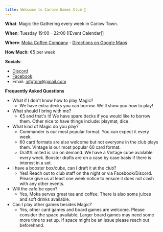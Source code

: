 ```yaml
---
title: Welcome to Carlow Games Club 👋
---
```


**What**: Magic the Gathering every week in Carlow Town. 

**When**: Tuesday 19:00 - 22:00 [[Event Calendar]]

**Where**: [Moka Coffee Company](https://www.mokacoffeecompany.com/) - [Directions on Google Maps
](https://maps.app.goo.gl/qkxUvLNuhFS4A4No8)

**How Much**: €5 per week

**Socials**:
  - [Discord](https://discord.gg/meCmWbnZMh)
  - [Facebook](https://www.facebook.com/groups/73607047264866)
  - Email: mtgtnm@gmail.com

**Frequently Asked Questions**
- What if I don't know how to play Magic?
  - We have extra decks you can borrow. We'll show you how to play!
- What should I bring with me?
  - €5 and that's it! We have spare decks if you would like to borrow them. Other nice to have things include: playmat, dice.
- What kind of Magic do you play?
  - Commander is our most popular format. You can expect it every week.
  - 60 card formats are also welcome but not everyone in the club plays them. Vintage is our most popular 60 card format.
  - Draft/Limited is ran on demand. We have a Vintage cube available every week. Booster drafts are on a case by case basis if there is interest in a set.
- I have a booster box/cube, can I draft it at the club?
  - Yes! Reach out to club staff on the night or via Facebook/Discord. Please give us at least one week notice to ensure it does not clash with any other events.  
- Will the cafe be open?
  - Yes, Moka serves great tea and coffee. There is also some juices and soft drinks available.
- Can I play other games besides Magic?
  - Yes, other card games and board games are welcome. Please consider the space available. Larger board games may need some more time to set up. If space might be an issue please reach out beforehand.  
 
